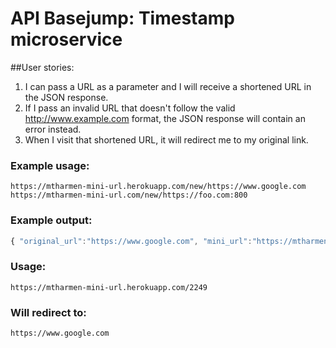 # API Basejump: Timestamp microservice

##User stories:
1) I can pass a URL as a parameter and I will receive a shortened URL in the JSON response.
2) If I pass an invalid URL that doesn't follow the valid http://www.example.com format, the JSON response will contain an error instead.
3) When I visit that shortened URL, it will redirect me to my original link.

### Example usage:
```text
https://mtharmen-mini-url.herokuapp.com/new/https://www.google.com
https://mtharmen-mini-url.com/new/https://foo.com:800
```

### Example output:
```js
{ "original_url":"https://www.google.com", "mini_url":"https://mtharmen-mini-url.herokuapp.com/2249" }
```

### Usage:
```text
https://mtharmen-mini-url.herokuapp.com/2249
```

### Will redirect to:
```text
https://www.google.com
```
